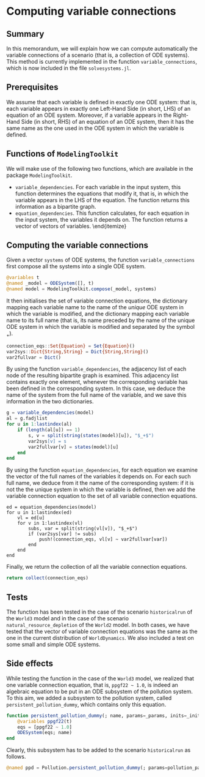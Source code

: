 # Computing variable connections
## Summary
In this memorandum, we will explain how we can compute automatically the variable connections of a scenario (that is, a collection of ODE systems). This method is currently implemented in the function `variable_connections`, which is now included in the file `solvesystems.jl`.

## Prerequisites

We assume that each variable is defined in exactly one ODE system: that is, each variable appears in exactly one Left-Hand Side (in short, LHS) of an equation of an ODE system. Moreover, if a variable appears in the Right-Hand Side (in short, RHS) of an equation of an ODE system, then it has the same name as the one used in the ODE system in which the variable is defined.

## Functions of `ModelingToolkit`

We will make use of the following two functions, which are available in the package `ModelingToolkit`.

- `variable_dependencies`. For each variable in the input system, this function determines the equations that modify it, that is, in which the variable appears in the LHS of the equation. The function returns this information as a bipartite graph.
- `equation_dependencies`. This function calculates, for each equation in the input system, the variables it depends on. The function returns a vector of vectors of variables.
\end{itemize}

## Computing the variable connections

Given a vector `systems` of ODE systems, the function `variable_connections` first compose all the systems into a single ODE system.

```jl
@variables t
@named _model = ODESystem([], t)
@named model = ModelingToolkit.compose(_model, systems)
```

It then initialises the set of variable connection equations, the dictionary mapping each variable name to the name of the *unique* ODE system in which the variable is modified, and the dictionary mapping each variable name to its full name (that is, its name preceded by the name of the unique ODE system in which the variable is modified and separated by the symbol $_+$).

```jl
connection_eqs::Set{Equation} = Set{Equation}()
var2sys::Dict{String,String} = Dict{String,String}()
var2fullvar = Dict()
```

By using the function `variable_dependencies`, the adjacency list of each node of the resulting bipartite graph is examined. This adjacency list contains exactly one element, whenever the corresponding variable has been defined in the corresponding system. In this case, we deduce the name of the system from the full name of the variable, and we save this information in the two dictionaries.

```jl
g = variable_dependencies(model)
al = g.fadjlist
for u in 1:lastindex(al)
    if (length(al[u]) == 1)
        s, v = split(string(states(model)[u]), "$_+$")
        var2sys[v] = s
        var2fullvar[v] = states(model)[u]
    end
end
```

By using the function `equation_dependencies`, for each equation we examine the vector of the full names of the variables it depends on. For each such full name, we deduce from it the name of the corresponding system: if it is not the the unique system in which the variable is defined, then we add the variable connection equation to the set of all variable connection equations.

```jl[breaklines=true,frame=single]
ed = equation_dependencies(model)
for u in 1:lastindex(ed)
    vl = ed[u]
    for v in 1:lastindex(vl)
        subs, var = split(string(vl[v]), "$_+$")
        if (var2sys[var] != subs)
            push!(connection_eqs, vl[v] ~ var2fullvar[var])
        end
    end
end
```

Finally, we return the collection of all the variable connection equations.

```jl
return collect(connection_eqs)
```

## Tests

The function has been tested in the case of the scenario `historicalrun` of the `World3` model and in the case of the scenario `natural_resource_depletion` of the `World2` model. In both cases, we have tested that the vector of variable connection equations was the same as the one in the current distribution of `WorldDynamics`. We also included a test on some small and simple ODE systems.

## Side effects

While testing the function in the case of the `World3` model, we realized that one variable connection equation, that is, `ppgf22 ~ 1.0`, is indeed an algebraic equation to be put in an ODE subsystem of the pollution system. To this aim, we added a subsystem to the pollution system, called `persistent_pollution_dummy`, which contains only this equation.

```jl
function persistent_pollution_dummy(; name, params=_params, inits=_inits, tables=_tables, ranges=_ranges)
    @variables ppgf22(t)
    eqs = [ppgf22 ~ 1.0]
    ODESystem(eqs; name)
end
```
Clearly, this subsystem has to be added to the scenario `historicalrun` as follows.

```jl
@named ppd = Pollution.persistent_pollution_dummy(; params=pollution_params, inits=pollution_inits, tables=pollution_tables, ranges=pollution_ranges)
```
